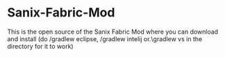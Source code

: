 # Sanix-Fabric-Mod
This is the open source of the Sanix Fabric Mod where you can download and install 
(do /gradlew eclipse, /gradlew intelij or.\gradlew vs in the directory for it to work)

